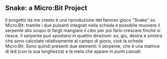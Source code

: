 ## Snake: a Micro:Bit Project

Il progetto da me creato è una riproduzione del famoso gioco "Snake" su Micro:Bit:
tramite i due pulsanti integrati nella scheda è possibile muovere il serpente allo
scopo di fargli mangiare il cibo per poi farlo crescere finché si riesce. Il serpente può
spostarsi in quattro direzioni: su, giù, destra e sinistra che sono calcolate
relativamente al campo di gioco, cioè la scheda Micro:Bit. Sono quindi presenti due
elementi: il serpente, che è una matrice di led (con la sua lunghezza) e la mela che
appare in punti casuali.